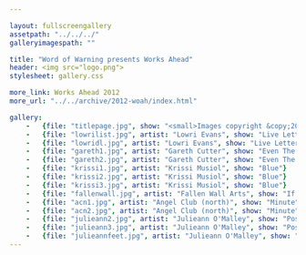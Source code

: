 ```yaml
---

layout: fullscreengallery
assetpath: "../../../"
galleryimagespath: ""

title: "Word of Warning presents Works Ahead"
header: <img src="logo.png">
stylesheet: gallery.css

more_link: Works Ahead 2012
more_url: "../../archive/2012-woah/index.html"

gallery:
    -   {file: "titlepage.jpg", show: "<small>Images copyright &copy;2012 Word of Warning</small>"}
    -   {file: "lowrilist.jpg", artist: "Lowri Evans", show: "Live Letter"}
    -   {file: "lowridl.jpg", artist: "Lowri Evans", show: "Live Letter"}
    -   {file: "gareth1.jpg", artist: "Gareth Cutter", show: "Even The Lone Ranger Had Tonto"}
    -   {file: "gareth2.jpg", artist: "Gareth Cutter", show: "Even The Lone Ranger Had Tonto"}    
    -   {file: "krissi1.jpg", artist: "Krissi Musiol", show: "Blue"}
    -   {file: "krissi2.jpg", artist: "Krissi Musiol", show: "Blue"}
    -   {file: "krissi3.jpg", artist: "Krissi Musiol", show: "Blue"}
    -   {file: "fallenwall.jpg", artist: "Fallen Wall Arts", show: "If I Could Rewrite The Alphabet"}
    -   {file: "acn1.jpg", artist: "Angel Club (north)", show: "Minute"}
    -   {file: "acn2.jpg", artist: "Angel Club (north)", show: "Minute"}
    -   {file: "julieann2.jpg", artist: "Julieann O'Malley", show: "Posthuman"}
    -   {file: "julieann3.jpg", artist: "Julieann O'Malley", show: "Posthuman"}
    -   {file: "julieannfeet.jpg", artist: "Julieann O'Malley", show: "Posthuman"}
---
```

